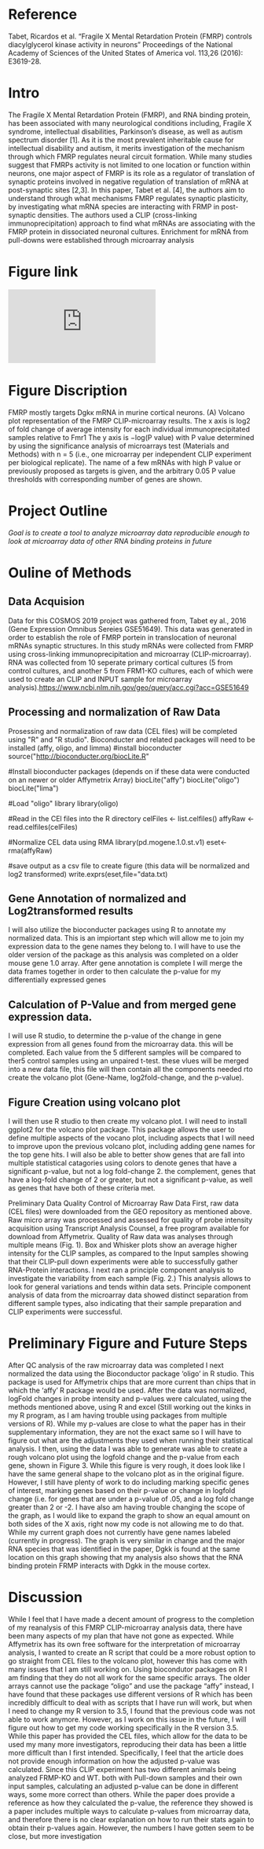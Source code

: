 # Reference
Tabet, Ricardos et al. “Fragile X Mental Retardation Protein (FMRP) controls diacylglycerol
kinase activity in neurons” Proceedings of the National Academy of Sciences of the United
States of America vol. 113,26 (2016): E3619-28.

# Intro
The Fragile X Mental Retardation Protein (FMRP), and RNA binding protein, has been associated with
many neurological conditions including, Fragile X syndrome, intellectual disabilities, Parkinson’s disease, as well
as autism spectrum disorder [1]. As it is the most prevalent inheritable cause for intellectual disability and
autism, it merits investigation of the mechanism through which FMRP regulates neural circuit formation. While
many studies suggest that FMRPs activity is not limited to one location or function within neurons, one major
aspect of FMRP is its role as a regulator of translation of synaptic proteins involved in negative regulation of
translation of mRNA at post-synaptic sites [2,3]. In this paper, Tabet et al. [4], the authors aim to understand
through what mechanisms FMRP regulates synaptic plasticity, by investigating what mRNA species are
interacting with FRMP in post-synaptic densities. The authors used a CLIP (cross-linking immunoprecipitation)
approach to find what mRNAs are associating with the FMRP protein in dissociated neuronal cultures.
Enrichment for mRNA from pull-downs were established through microarray analysis

# Figure link
![figure](https://www.ncbi.nlm.nih.gov/core/lw/2.0/html/tileshop_pmc/tileshop_pmc_inline.html?title=Click%20on%20image%20to%20zoom&p=PMC3&id=4932937_pnas.1522631113fig01.jpg)

# Figure Discription
FMRP mostly targets Dgkκ mRNA in murine cortical
neurons. (A) Volcano plot representation of the
FMRP CLIP-microarray results. The x axis is log2 of
fold change of average intensity for each individual
immunoprecipitated samples relative to Fmr1
The y axis is −log(P value) with P value determined
by using the significance analysis of microarrays
test (Materials and Methods) with n = 5 (i.e., one
microarray per independent CLIP experiment per
biological replicate). The name of a few mRNAs
with high P value or previously proposed as targets
is given, and the arbitrary 0.05 P value thresholds
with corresponding number of genes are shown. 

# Project Outline
_Goal is to create a tool to analyze microarray data reproducible enough to look at microarray
data of other RNA binding proteins in future_


# Ouline of Methods
## Data Acquision
Data for this COSMOS 2019 project was gathered from, Tabet ey al., 2016 (Gene Expression Omnibus Sereies GSE51649). This data was generated in order to establish the role of FMRP portein in translocation of neuronal mRNAs synaptic structures. In this study mRNAs were collected from FMRP using cross-linking immunoprecipitation and microarray (CLIP-microarray). RNA was collected from 10 seperate primary cortical cultures (5 from control cultures, and another 5 from FRM1-KO cultures, each of which were used to create an CLIP and INPUT sample for microarray analysis).https://www.ncbi.nlm.nih.gov/geo/query/acc.cgi?acc=GSE51649

## Processing and normalization of Raw Data
Prosessing and normalization of raw data (CEL files) will be completed using "R" and "R studio". Bioconducter and related packages will need to be installed (affy, oligo, and limma)
  #install bioconducter
  source("http://bioconducter.org/biocLite.R"
  
  #Install bioconducter packages (depends on if these data were conducted on an newer or older Affymetrix Array) 
  biocLite("affy")
  biocLite("oligo")
  biocLite("lima")
  
  #Load "oligo" library 
  library(oligo)

  #Read in the CEl files into the R directory
  celFiles <- list.celfiles()
  affyRaw <-read.celfiles(celFiles)
  
 #Normalize CEL data using RMA
 library(pd.mogene.1.0.st.v1)
 eset<-rma(affyRaw)
 
 #save output as a csv file to create figure (this data will be normalized and log2 transformed)
 write.exprs(eset,file="data.txt)

## Gene Annotation of normalized and Log2transformed results 
I will also utilize the bioconducter packages using R to annotate my normalized data. This is an impiortant step which will allow me to join my expression data to the gene names they belong to. I will have to use the older version of the package as this analysis was completed on a older mouse gene 1.0 array. After gene annotation is complete I will merge the data frames together in order to then calculate the p-value for my differentially expressed genes

## Calculation of P-Value and from merged gene expression data. 
I will use R studio, to determine the p-value of the change in gene expression from all genes found from the microarray data. this will be completed. Each value from the 5 different samples will be compared to ther5 control samples using an unpaired t-test. these vlues will be merged into a new data file, this file will then contain all the components needed rto create the volcano plot (Gene-Name, log2fold-change, and the p-value). 

## Figure Creation using volcano plot
I will then use R studio to then create my volcano plot. I will need to install ggplot2 for the volcano plot package. This package allows the user to define multiple aspects of the vocano plot, including aspects that I will need to improve upon the previous volcano plot, including adding gene names for the top gene hits. I will also be able to better show genes that are fall into multiple statistical catagories using colors to denote genes that have a significant p-value, but not a log fold-change 2. the complement, genes that have a log-fold change of 2 or greater, but not a significant p-value, as well as genes that have both of these criteria met. 

Preliminary Data
Quality Control of Microarray Raw Data 
First, raw data (CEL files) were downloaded from the GEO repository as mentioned above. Raw micro array was processed and assessed for quality of probe intensity acquisition using Transcript Analysis Counsel, a free program available for download from Affymetrix. Quality of Raw data was analyses through multiple means (Fig. 1). Box and Whisker plots show an average higher intensity for the CLIP samples, as compared to the Input samples showing that their CLIP-pull down experiments were able to successfully gather RNA-Protein interactions. I next ran a principle component analysis to investigate the variability from each sample (Fig. 2.) This analysis allows to look for general variations and tends within data sets. Principle component analysis of data from the microarray data showed distinct separation from different sample types, also indicating that their sample preparation and CLIP experiments were successful.


# Preliminary Figure and Future Steps 

After QC analysis of the raw microarray data was completed I next normalized the data using the Bioconductor package ‘oligo’ in R studio. This package is used for Affymetrix chips that are more current than chips that in which the ‘affy’ R package would be used. After the data was normalized, logFold changes in probe intensity and p-values were calculated, using the methods mentioned above, using R and excel (Still working out the kinks in my R program, as I am having trouble using packages from multiple versions of R). While my p-values are close to what the paper has in their supplementary information, they are not the exact same so I will have to figure out what are the adjustments they used when running their statistical analysis. I then, using the data I was able to generate was able to create a rough volcano plot using the logfold change and the p-value from each gene, shown in Figure 3. While this figure is very rough, it does look like I have the same general shape to the volcano plot as in the original figure. However, I still have plenty of work to do including marking specific genes of interest, marking genes based on their p-value or change in logfold change (i.e. for genes that are under a p-value of .05, and a log fold change greater than 2 or -2. I have also am having trouble changing the scope of the graph, as I would like to expand the graph to show an equal amount on both sides of the X axis, right now my code is not allowing me to do that. While my current graph does not currently have gene names labeled (currently in progress). The graph is very similar in change and the major RNA species that was identified in the paper, Dgkk is found at the same location on this graph showing that my analysis also shows that the RNA binding protein FRMP interacts with Dgkk in the mouse cortex. 

#  Discussion 

While I feel that I have made a decent amount of progress to the completion of my reanalysis of this FMRP CLIP-microarray analysis data, there have been many aspects of my plan that have not gone as expected. While Affymetrix has its own free software for the interpretation of microarray analysis, I wanted to create an R script that could be a more robust option to go straight from CEL files to the volcano plot, however this has come with many issues that I am still working on. Using biocondutor packages on R I am finding that they do not all work for the same specific arrays. The older arrays cannot use the package “oligo” and use the package “affy” instead, I have found that these packages use different versions of R which has been incredibly difficult to deal with as scripts that I have run will work, but when I need to change my R version to 3.5, I found that the previous code was not able to work anymore. However, as I work on this issue in the future, I will figure out how to get my code working specifically in the R version 3.5. 
While this paper has provided the CEL files, which allow for the data to be used my many more investigators, reproducing their data has been a little more difficult than I first intended. Specifically, I feel that the article does not provide enough information on how the adjusted p-value was calculated. Since this CLIP experiment has two different animals being analyzed FRMP-KO and WT. both with Pull-down samples and their own input samples, calculating an adjusted p-value can be done in different ways, some more correct than others. While the paper does provide a reference as how they calculated the p-value, the reference they showed is a paper includes multiple ways to calculate p-values from microarray data, and therefore there is no clear explanation on how to run their stats again to obtain their p-values again. However, the numbers I have gotten seem to be close, but more investigation 

